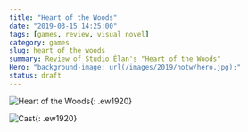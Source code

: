 ```yaml
---
title: "Heart of the Woods"
date: "2019-03-15 14:25:00"
tags: [games, review, visual novel]
category: games
slug: heart_of_the_woods
summary: Review of Studio Élan's "Heart of the Woods"
Hero: "background-image: url(/images/2019/hotw/hero.jpg);"
status: draft
---
```


![Heart of the Woods]({filename}/images/2019/hotw/title.jpg "Heart of the Woods"){: .ew1920}

![Cast]({filename}/images/2019/hotw/cast.jpg "Cast"){: .ew1920}